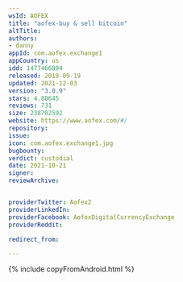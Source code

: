 ```yaml
---
wsId: AOFEX
title: "aofex-buy & sell bitcoin"
altTitle: 
authors:
- danny
appId: com.aofex.exchange1
appCountry: us
idd: 1477466894
released: 2019-09-19
updated: 2021-12-03
version: "3.0.9"
stars: 4.88645
reviews: 731
size: 238702592
website: https://www.aofex.com/#/
repository: 
issue: 
icon: com.aofex.exchange1.jpg
bugbounty: 
verdict: custodial
date: 2021-10-21
signer: 
reviewArchive:


providerTwitter: Aofex2
providerLinkedIn: 
providerFacebook: AofexDigitalCurrencyExchange
providerReddit: 

redirect_from:

---
```


{% include copyFromAndroid.html %}

